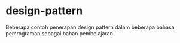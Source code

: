 # design-pattern

Beberapa contoh penerapan design pattern dalam beberapa bahasa pemrograman sebagai bahan pembelajaran.
